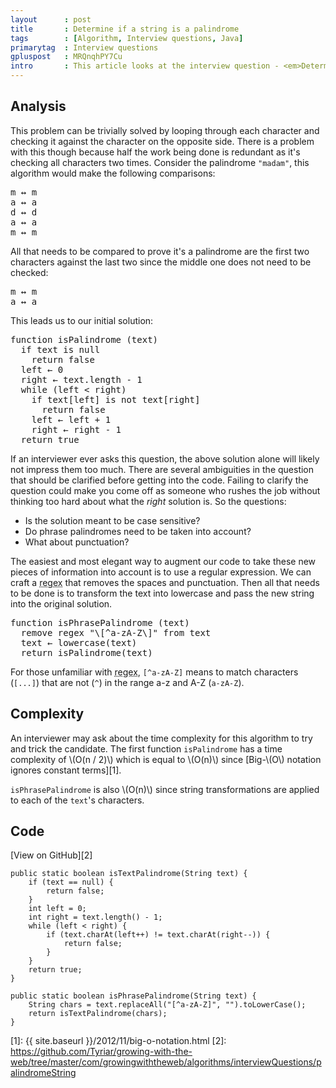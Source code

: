 ```yaml
---
layout      : post
title       : Determine if a string is a palindrome
tags        : [Algorithm, Interview questions, Java]
primarytag  : Interview questions
gpluspost   : MRQnqhPY7Cu
intro       : This article looks at the interview question - <em>Determine if a string is a palindrome. A palindrome is a piece of text that is spelt the same when reversed.</em>
---
```


## Analysis

This problem can be trivially solved by looping through each character and checking it against the character on the opposite side. There is a problem with this though because half the work being done is redundant as it's checking all characters two times. Consider the palindrome `"madam"`, this algorithm would make the following comparisons:

<pre>m &harr; m
a &harr; a
d &harr; d
a &harr; a
m &harr; m</pre>

All that needs to be compared to prove it's a palindrome are the first two characters against the last two since the middle one does not need to be checked:

<pre>m &harr; m
a &harr; a</pre>

This leads us to our initial solution:

<pre>function isPalindrome (text)
  if text is null
    return false
  left &larr; 0
  right &larr; text.length - 1
  while (left &lt; right)
    if text[left] is not text[right]
      return false
    left &larr; left + 1
    right &larr; right - 1
  return true</pre>

If an interviewer ever asks this question, the above solution alone will likely not impress them too much. There are several ambiguities in the question that should be clarified before getting into the code. Failing to clarify the question could make you come off as someone who rushes the job without thinking too hard about what the *right* solution is. So the questions:

- Is the solution meant to be case sensitive?
- Do phrase palindromes need to be taken into account?
- What about punctuation?

The easiest and most elegant way to augment our code to take these new pieces of information into account is to use a regular expression. We can craft a <abbr title="Regular Expression">regex</abbr> that removes the spaces and punctuation. Then all that needs to be done is to transform the text into lowercase and pass the new string into the original solution.

<pre>function isPhrasePalindrome (text)
  remove regex "\[^a-zA-Z\]" from text
  text &larr; lowercase(text)
  return isPalindrome(text)</pre>

For those unfamiliar with <abbr title="Regular Expression">regex</abbr>, `[^a-zA-Z]` means to match characters (`[...]`) that are not (`^`) in the range a-z and A-Z (`a-zA-Z`).



## Complexity

An interviewer may ask about the time complexity for this algorithm to try and trick the candidate. The first function `isPalindrome` has a time complexity of \\(O(n / 2)\\) which is equal to \\(O(n)\\) since [Big-\\(O\\) notation ignores constant terms][1].

`isPhrasePalindrome` is also \\(O(n)\\) since string transformations are applied to each of the `text`'s characters.



## Code

[View on GitHub][2]

<!--prettify lang=java-->
    public static boolean isTextPalindrome(String text) {
        if (text == null) {
            return false;
        }
        int left = 0;
        int right = text.length() - 1;
        while (left < right) {
            if (text.charAt(left++) != text.charAt(right--)) {
                return false;
            }
        }
        return true;
    }

<!--prettify lang=java-->
    public static boolean isPhrasePalindrome(String text) {
        String chars = text.replaceAll("[^a-zA-Z]", "").toLowerCase();
        return isTextPalindrome(chars);
    }



[1]: {{ site.baseurl }}/2012/11/big-o-notation.html
[2]: https://github.com/Tyriar/growing-with-the-web/tree/master/com/growingwiththeweb/algorithms/interviewQuestions/palindromeString
